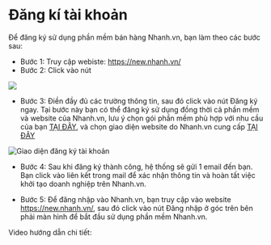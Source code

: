 # Đăng kí tài khoản
Để đăng ký sử dụng phần mềm bán hàng Nhanh.vn, bạn làm theo các bước sau:
* Bước 1: Truy cập webiste: https://new.nhanh.vn/
* Bước 2: Click vào nút

![](https://raw.githubusercontent.com/nhanhapi/manual/master/docs/tai-khoan/img/tai-khoan-1.PNG) 

* Bước 3: Điền đầy đủ các trường thông tin, sau đó click vào nút Đăng ký ngay.
Tại bước này bạn có thể đăng ký sử dụng đồng thời cả phần mềm và website của Nhanh.vn, lưu ý chọn gói phần mềm phù hợp với nhu cầu của bạn [TẠI ĐÂY](https://new.nhanh.vn/bang-gia-phan-mem), và chọn giao diện website do Nhanh.vn cung cấp [TẠI ĐÂY](https://new.nhanh.vn/kho-giao-dien)

![Giao diện đăng ký tài khoản](https://raw.githubusercontent.com/nhanhapi/manual/master/docs/tai-khoan/img/tai-khoan-2.PNG)

* Bước 4: Sau khi đăng ký thành công, hệ thống sẽ gửi 1 email đến bạn. Bạn click vào liên kết trong mail để xác nhận thông tin và hoàn tất việc khởi tạo doanh nghiệp trên Nhanh.vn.

* Bước 5: Để đăng nhập vào Nhanh.vn, bạn truy cập vào website https://new.nhanh.vn/, sau đó click vào nút Đăng nhập ở góc trên bên phải màn hình để bắt đầu sử dụng phần mềm Nhanh.vn.

Video hướng dẫn chi tiết:
